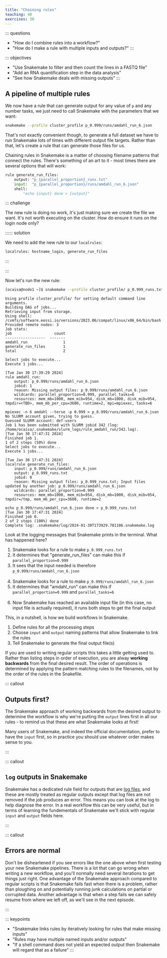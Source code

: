 ```yaml
---
title: "Chaining rules"
teaching: 40
exercises: 30
---
```


::: questions
- "How do I combine rules into a workflow?"
- "How do I make a rule with multiple inputs and outputs?"
:::

::: objectives
- "Use Snakemake to filter and then count the lines in a FASTQ file"
- "Add an RNA quantification step in the data analysis"
- "See how Snakemake deals with missing outputs"
:::

## A pipeline of multiple rules

We now have a rule that can generate output for any value of `p` and any number
tasks, we just need to call Snakemake with the parameters that we want:
```bash
snakemake --profile cluster_profile p_0.999/runs/amdahl_run_6.json
```

That's not exactly convenient though, to generate a full dataset we have to run
Snakemake lots of times with different output file targets. Rather than that,
let's create a rule that can generate those files for us.

Chaining rules in Snakemake is a matter of choosing filename patterns that
connect the rules.
There's something of an art to it - most times there are several options that
will work:

```python
rule generate_run_files:
    output: "p_{parallel_proportion}_runs.txt"
    input:  "p_{parallel_proportion}/runs/amdahl_run_6.json"
    shell:
        "echo {input} done > {output}"
```

::: challenge

The new rule is doing no work, it's just making sure we create the file we want.
It's not worth executing on the cluster. How do ensure it runs on the login node
only?

:::::: solution

We need to add the new rule to our `localrules`:
```python
localrules: hostname_login, generate_run_files
```

:::

:::

Now let's run the new rule:
```bash
[ocaisa@node1 ~]$ snakemake --profile cluster_profile/ p_0.999_runs.txt
```
```output
Using profile cluster_profile/ for setting default command line arguments.
Building DAG of jobs...
Retrieving input from storage.
Using shell: /cvmfs/software.eessi.io/versions/2023.06/compat/linux/x86_64/bin/bash
Provided remote nodes: 3
Job stats:
job                   count
------------------  -------
amdahl_run                1
generate_run_files        1
total                     2

Select jobs to execute...
Execute 1 jobs...

[Tue Jan 30 17:39:29 2024]
rule amdahl_run:
    output: p_0.999/runs/amdahl_run_6.json
    jobid: 1
    reason: Missing output files: p_0.999/runs/amdahl_run_6.json
    wildcards: parallel_proportion=0.999, parallel_tasks=6
    resources: mem_mb=1000, mem_mib=954, disk_mb=1000, disk_mib=954, tmpdir=<TBD>, mem_mb_per_cpu=3600, runtime=2, mpi=mpiexec, tasks=6

mpiexec -n 6 amdahl --terse -p 0.999 > p_0.999/runs/amdahl_run_6.json
No SLURM account given, trying to guess.
Guessed SLURM account: def-users
Job 1 has been submitted with SLURM jobid 342 (log: /home/ocaisa/.snakemake/slurm_logs/rule_amdahl_run/342.log).
[Tue Jan 30 17:47:31 2024]
Finished job 1.
1 of 2 steps (50%) done
Select jobs to execute...
Execute 1 jobs...

[Tue Jan 30 17:47:31 2024]
localrule generate_run_files:
    input: p_0.999/runs/amdahl_run_6.json
    output: p_0.999_runs.txt
    jobid: 0
    reason: Missing output files: p_0.999_runs.txt; Input files updated by another job: p_0.999/runs/amdahl_run_6.json
    wildcards: parallel_proportion=0.999
    resources: mem_mb=1000, mem_mib=954, disk_mb=1000, disk_mib=954, tmpdir=/tmp, mem_mb_per_cpu=3600, runtime=2

echo p_0.999/runs/amdahl_run_6.json done > p_0.999_runs.txt
[Tue Jan 30 17:47:31 2024]
Finished job 0.
2 of 2 steps (100%) done
Complete log: .snakemake/log/2024-01-30T173929.781106.snakemake.log
```

Look at the logging messages that Snakemake prints in the terminal. What has happened here?

1. Snakemake looks for a rule to make `p_0.999_runs.txt`
1. It determines that "generate_run_files" can make this if
   `parallel_proportion=0.999`
1. It sees that the input needed is therefore `p_0.999/runs/amdahl_run_6.json`
<br/><br/>
1. Snakemake looks for a rule to make `p_0.999/runs/amdahl_run_6.json`
1. It determines that "amdahl_run" can make this if `parallel_proportion=0.999`
   and `parallel_tasks=6`
<br/><br/>
1. Now Snakemake has reached an available input file (in this case, no input
   file is actually required), it runs both steps to get the final output

This, in a nutshell, is how we build workflows in Snakemake.

1. Define rules for all the processing steps
1. Choose `input` and `output` naming patterns that allow Snakemake to link the rules
1. Tell Snakemake to generate the final output file(s)

If you are used to writing regular scripts this takes a little
getting used to. Rather than listing steps in order of execution, you are alway
**working backwards** from the final desired result. The order of operations is
determined by applying the pattern matching rules to the filenames, not by the
order of the rules in the Snakefile.

::: callout

## Outputs first?

The Snakemake approach of working backwards from the desired output to determine
the workflow is why we're putting the `output` lines first in all our rules - to
remind us that these are what Snakemake looks at first!

Many users of Snakemake, and indeed the official documentation, prefer to have
the `input` first, so in practice you should use whatever order makes sense to
you.

:::

::: callout 

## `log` outputs in Snakemake

Snakemake has a dedicated rule field for outputs that are
[log files](https://snakemake.readthedocs.io/en/stable/snakefiles/rules.html#log-files),
and these are mostly treated as regular outputs except that log files are not removed if the job
produces an error. This means you can look at the log to help diagnose the error. In a real
workflow this can be very useful, but in terms of learning the fundementals of Snakemake we'll
stick with regular `input` and `output` fields here.

:::



::: callout

## Errors are normal

Don't be disheartened if you see errors like the one above when first testing your new Snakemake
pipelines. There is a lot that can go wrong when writing a new workflow, and you'll normally need
several iterations to get things just right. One advantage of the Snakemake approach compared to
regular scripts is that Snakemake fails fast when there is a problem, rather than ploughing on
and potentially running junk calculations on partial or corrupted data. Another advantage is that
when a step fails we can safely resume from where we left off, as we'll see in the next episode.

:::



::: keypoints
- "Snakemake links rules by iteratively looking for rules that make missing inputs"
- "Rules may have multiple named inputs and/or outputs"
- "If a shell command does not yield an expected output then Snakemake will regard that as a
  failure"
:::

